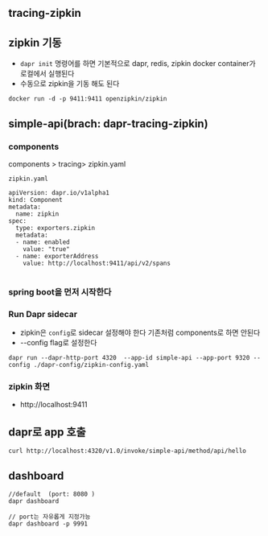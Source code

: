 ## tracing-zipkin

##  zipkin 기동 
- `dapr init` 명령어를 하면 기본적으로 dapr, redis, zipkin docker container가 로컬에서 실행된다  
- 수동으로 zipkin을  기동 해도 된다 
```
docker run -d -p 9411:9411 openzipkin/zipkin

```
## simple-api(brach: dapr-tracing-zipkin)
### components
components > tracing> zipkin.yaml

`zipkin.yaml`
```
apiVersion: dapr.io/v1alpha1
kind: Component
metadata:
  name: zipkin
spec:
  type: exporters.zipkin
  metadata:
  - name: enabled
    value: "true"
  - name: exporterAddress
    value: http://localhost:9411/api/v2/spans
  
```
### spring boot을 먼저 시작한다 

### Run Dapr sidecar 
- zipkin은 `config`로 sidecar 설정해야 한다 기존처럼 components로 하면 안된다 
- --config flag로 설정한다 
```
dapr run --dapr-http-port 4320  --app-id simple-api --app-port 9320 --config ./dapr-config/zipkin-config.yaml

```

### zipkin 화면 
- http://localhost:9411


## dapr로 app 호출 
```
curl http://localhost:4320/v1.0/invoke/simple-api/method/api/hello
```

## dashboard 
```
//default  (port: 8080 )
dapr dashboard   

// port는 자유롭게 지정가능
dapr dashboard -p 9991
```